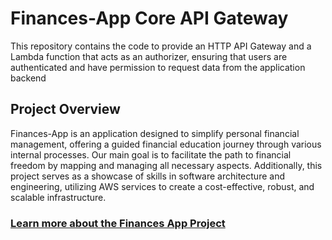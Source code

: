 # Finances-App Core API Gateway

This repository contains the code to provide an HTTP API Gateway and a Lambda function that acts as an authorizer, ensuring that users are authenticated and have permission to request data from the application backend

## Project Overview

Finances-App is an application designed to simplify personal financial management, offering a guided financial education journey through various internal processes. Our main goal is to facilitate the path to financial freedom by mapping and managing all necessary aspects. Additionally, this project serves as a showcase of skills in software architecture and engineering, utilizing AWS services to create a cost-effective, robust, and scalable infrastructure.

### [Learn more about the Finances App Project](https://github.com/GustavoReisss/finances-app)
